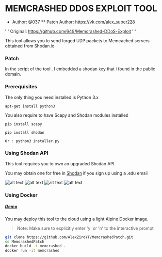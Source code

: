 # MEMCRASHED DDOS EXPLOIT TOOL

* Author: [@037](https://twitter.com/037)
** Patch Author: https://vk.com/alex_super228

'''
Original: https://github.com/649/Memcrashed-DDoS-Exploit
'''

This tool allows you to send forged UDP packets to Memcached servers obtained from Shodan.io

### Patch

In the script of the tool , I embedded a shodan key that I found in the public domain.

### Prerequisites

The only thing you need installed is Python 3.x

```
apt-get install python3
```

You also require to have Scapy and Shodan modules installed
```
pip install scapy
```

```
pip install shodan
```
```
Or : python3 installer.py
```

### Using Shodan API

This tool requires you to own an upgraded Shodan API

You may obtain one for free in [Shodan](https://shodan.io/) if you sign up using a .edu email

![alt text](https://raw.githubusercontent.com/649/Memcrashed-DDoS-Exploit/master/2.png)
![alt text](https://raw.githubusercontent.com/649/Memcrashed-DDoS-Exploit/master/1.png)
![alt text](https://raw.githubusercontent.com/649/Memcrashed-DDoS-Exploit/master/3.png)
![alt text](https://raw.githubusercontent.com/649/Memcrashed-DDoS-Exploit/master/4.png)


### Using Docker

##### [Demo](https://asciinema.org/a/v1AEEa17xzqUfyW4pEIS0JONW)

You may deploy this tool to the cloud using a light Alpine Docker image.

> Note: Make sure to explicitly enter 'y' or 'n' to the interactive prompt

```bash
git clone https://github.com/AlexZiroYT/MemcrashedPatch.git
cd MemcrashedPatch
docker build -t memcrashed .
docker run -it memcrashed

```


